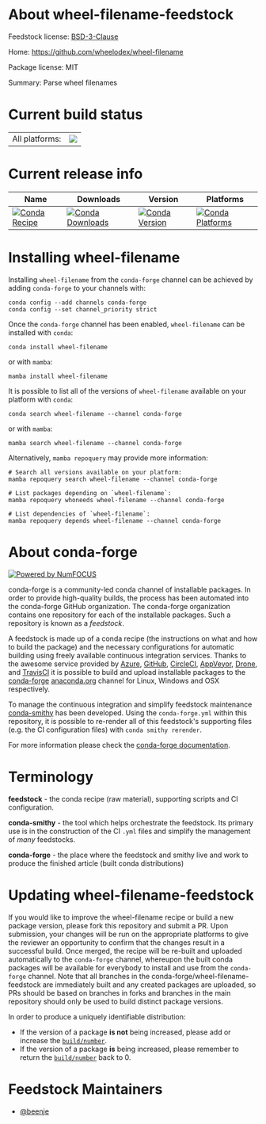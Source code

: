 About wheel-filename-feedstock
==============================

Feedstock license: [BSD-3-Clause](https://github.com/conda-forge/wheel-filename-feedstock/blob/main/LICENSE.txt)

Home: https://github.com/wheelodex/wheel-filename

Package license: MIT

Summary: Parse wheel filenames

Current build status
====================


<table><tr><td>All platforms:</td>
    <td>
      <a href="https://dev.azure.com/conda-forge/feedstock-builds/_build/latest?definitionId=15425&branchName=main">
        <img src="https://dev.azure.com/conda-forge/feedstock-builds/_apis/build/status/wheel-filename-feedstock?branchName=main">
      </a>
    </td>
  </tr>
</table>

Current release info
====================

| Name | Downloads | Version | Platforms |
| --- | --- | --- | --- |
| [![Conda Recipe](https://img.shields.io/badge/recipe-wheel--filename-green.svg)](https://anaconda.org/conda-forge/wheel-filename) | [![Conda Downloads](https://img.shields.io/conda/dn/conda-forge/wheel-filename.svg)](https://anaconda.org/conda-forge/wheel-filename) | [![Conda Version](https://img.shields.io/conda/vn/conda-forge/wheel-filename.svg)](https://anaconda.org/conda-forge/wheel-filename) | [![Conda Platforms](https://img.shields.io/conda/pn/conda-forge/wheel-filename.svg)](https://anaconda.org/conda-forge/wheel-filename) |

Installing wheel-filename
=========================

Installing `wheel-filename` from the `conda-forge` channel can be achieved by adding `conda-forge` to your channels with:

```
conda config --add channels conda-forge
conda config --set channel_priority strict
```

Once the `conda-forge` channel has been enabled, `wheel-filename` can be installed with `conda`:

```
conda install wheel-filename
```

or with `mamba`:

```
mamba install wheel-filename
```

It is possible to list all of the versions of `wheel-filename` available on your platform with `conda`:

```
conda search wheel-filename --channel conda-forge
```

or with `mamba`:

```
mamba search wheel-filename --channel conda-forge
```

Alternatively, `mamba repoquery` may provide more information:

```
# Search all versions available on your platform:
mamba repoquery search wheel-filename --channel conda-forge

# List packages depending on `wheel-filename`:
mamba repoquery whoneeds wheel-filename --channel conda-forge

# List dependencies of `wheel-filename`:
mamba repoquery depends wheel-filename --channel conda-forge
```


About conda-forge
=================

[![Powered by
NumFOCUS](https://img.shields.io/badge/powered%20by-NumFOCUS-orange.svg?style=flat&colorA=E1523D&colorB=007D8A)](https://numfocus.org)

conda-forge is a community-led conda channel of installable packages.
In order to provide high-quality builds, the process has been automated into the
conda-forge GitHub organization. The conda-forge organization contains one repository
for each of the installable packages. Such a repository is known as a *feedstock*.

A feedstock is made up of a conda recipe (the instructions on what and how to build
the package) and the necessary configurations for automatic building using freely
available continuous integration services. Thanks to the awesome service provided by
[Azure](https://azure.microsoft.com/en-us/services/devops/), [GitHub](https://github.com/),
[CircleCI](https://circleci.com/), [AppVeyor](https://www.appveyor.com/),
[Drone](https://cloud.drone.io/welcome), and [TravisCI](https://travis-ci.com/)
it is possible to build and upload installable packages to the
[conda-forge](https://anaconda.org/conda-forge) [anaconda.org](https://anaconda.org/)
channel for Linux, Windows and OSX respectively.

To manage the continuous integration and simplify feedstock maintenance
[conda-smithy](https://github.com/conda-forge/conda-smithy) has been developed.
Using the ``conda-forge.yml`` within this repository, it is possible to re-render all of
this feedstock's supporting files (e.g. the CI configuration files) with ``conda smithy rerender``.

For more information please check the [conda-forge documentation](https://conda-forge.org/docs/).

Terminology
===========

**feedstock** - the conda recipe (raw material), supporting scripts and CI configuration.

**conda-smithy** - the tool which helps orchestrate the feedstock.
                   Its primary use is in the construction of the CI ``.yml`` files
                   and simplify the management of *many* feedstocks.

**conda-forge** - the place where the feedstock and smithy live and work to
                  produce the finished article (built conda distributions)


Updating wheel-filename-feedstock
=================================

If you would like to improve the wheel-filename recipe or build a new
package version, please fork this repository and submit a PR. Upon submission,
your changes will be run on the appropriate platforms to give the reviewer an
opportunity to confirm that the changes result in a successful build. Once
merged, the recipe will be re-built and uploaded automatically to the
`conda-forge` channel, whereupon the built conda packages will be available for
everybody to install and use from the `conda-forge` channel.
Note that all branches in the conda-forge/wheel-filename-feedstock are
immediately built and any created packages are uploaded, so PRs should be based
on branches in forks and branches in the main repository should only be used to
build distinct package versions.

In order to produce a uniquely identifiable distribution:
 * If the version of a package **is not** being increased, please add or increase
   the [``build/number``](https://docs.conda.io/projects/conda-build/en/latest/resources/define-metadata.html#build-number-and-string).
 * If the version of a package **is** being increased, please remember to return
   the [``build/number``](https://docs.conda.io/projects/conda-build/en/latest/resources/define-metadata.html#build-number-and-string)
   back to 0.

Feedstock Maintainers
=====================

* [@beenje](https://github.com/beenje/)

